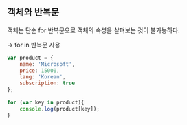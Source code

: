 ## 객체와 반복문

객체는 단순 for 반복문으로 객체의 속성을 살펴보는 것이 불가능하다.

→ for in 반복문 사용

```javascript 1.8
var product = {
    name: 'Microsoft',
    price: 15000,
    lang: 'Korean',
    subscription: true
};
    
for (var key in product){
    console.log(product[key]);
}
```